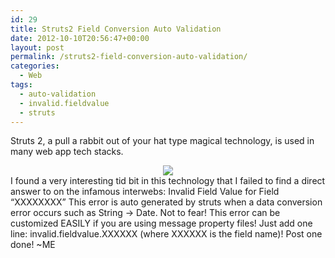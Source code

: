 ```yaml
---
id: 29
title: Struts2 Field Conversion Auto Validation
date: 2012-10-10T20:56:47+00:00
layout: post
permalink: /struts2-field-conversion-auto-validation/
categories:
  - Web
tags:
  - auto-validation
  - invalid.fieldvalue
  - struts
---
```

Struts 2, a pull a rabbit out of your hat type magical technology, is used in many web app tech stacks. 

<div class="separator" style="clear: both; text-align: center;">
  <a href="http://i0.wp.com/www.wpclipart.com/working/people_at_work/magician_rabbit_hat.png" imageanchor="1" style="margin-left: 1em; margin-right: 1em;" rel="external"><img border="0" src="http://i0.wp.com/www.wpclipart.com/working/people_at_work/magician_rabbit_hat.png?resize=216%2C320" data-recalc-dims="1" /></a>
</div> I found a very interesting tid bit in this technology that I failed to find a direct answer to on the&nbsp;infamous&nbsp;interwebs: Invalid Field Value for Field &#8220;XXXXXXXX&#8221; This error is auto generated by struts when a data conversion error occurs such as String -> Date. Not to fear! This error can be customized EASILY if you are using message property files! Just add one line: invalid.fieldvalue.XXXXXX (where XXXXXX is the field name)! Post one done! ~ME